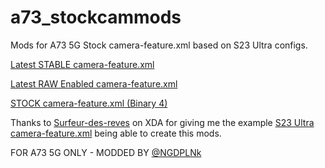 # a73_stockcammods
Mods for A73 5G Stock camera-feature.xml based on S23 Ultra configs.

[Latest STABLE camera-feature.xml](https://github.com/NGDPLNk/a73_stockcammods/blob/main/cameradata/camera-feature.xml)

[Latest RAW Enabled camera-feature.xml](https://github.com/NGDPLNk/a73_stockcammods/blob/main/cameradata/camera-featureRAW.xml)

[STOCK camera-feature.xml (Binary 4)](https://github.com/NGDPLNk/a73_stockcammods/blob/main/cameradata/camera-featureSTOCK.xml)

Thanks to [Surfeur-des-reves](https://forum.xda-developers.com/m/surfeur-des-reves.1042515/) on XDA for giving me the example [S23 Ultra camera-feature.xml](https://github.com/NGDPLNk/a73_stockcammods/blob/main/cameradata/camera-featureS23Ultra.xml) being able to create this mods.


FOR A73 5G ONLY - MODDED BY [@NGDPLNk](https://github.com/NGDPLNk)
